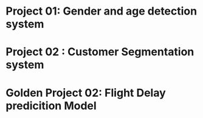 # Project 01: Gender and age detection system
# Project 02 : Customer Segmentation system
# Golden Project 02: Flight Delay predicition Model

